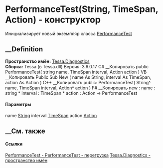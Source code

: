 # PerformanceTest(String, TimeSpan, Action) - конструктор
Инициализирует новый экземпляр класса
[PerformanceTest](T_Tessa_Diagnostics_PerformanceTest.htm)
##  __Definition
 **Пространство имён:** [Tessa.Diagnostics](N_Tessa_Diagnostics.htm)  
 **Сборка:** Tessa (в Tessa.dll) Версия: 3.6.0.17
C# __Копировать
     public PerformanceTest(
    	string name,
    	TimeSpan interval,
    	Action action
    )
VB __Копировать
     Public Sub New ( 
    	name As String,
    	interval As TimeSpan,
    	action As Action
    )
C++ __Копировать
     public:
    PerformanceTest(
    	String^ name, 
    	TimeSpan interval, 
    	Action^ action
    )
F# __Копировать
     new : 
            name : string * 
            interval : TimeSpan * 
            action : Action -> PerformanceTest
#### Параметры
name [String](https://learn.microsoft.com/dotnet/api/system.string)
interval [TimeSpan](https://learn.microsoft.com/dotnet/api/system.timespan)
action [Action](https://learn.microsoft.com/dotnet/api/system.action)
## __См. также
#### Ссылки
[PerformanceTest - ](T_Tessa_Diagnostics_PerformanceTest.htm)
[PerformanceTest -
перегрузка](Overload_Tessa_Diagnostics_PerformanceTest__ctor.htm)
[Tessa.Diagnostics - пространство имён](N_Tessa_Diagnostics.htm)
